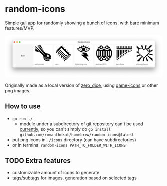 # random-icons
Simple gui app for randomly showing a bunch of icons, with bare minimum features/MVP.

![screenshot](./screenshot.png)

Originally made as a local version of [zero_dice](https://tangent-zero.com/zero_dice/zero_dice.htm), using [game-icons](https://game-icons.net/) or other png images.  

## How to use
- `go run ./`
  - module under a subdirectory of git repository can't be used [currently](https://github.com/golang/go/issues/34055#issuecomment-2319173025), so you can't simply do `go install github.com/romanthekat/homebrew/random-icons@latest`
- put png icons in `./icons` directory (can have subdirectories)
- or in terminal `random-icons PATH_TO_FOLDER_WITH_ICONS`

## TODO Extra features
- customizable amount of icons to generate
- tags/subtags for images, generation based on selected tags